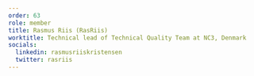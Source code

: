 ```yaml
---
order: 63
role: member
title: Rasmus Riis (RasRiis)
worktitle: Technical lead of Technical Quality Team at NC3, Denmark
socials:
  linkedin: rasmusriiskristensen
  twitter: rasriis
---
```

